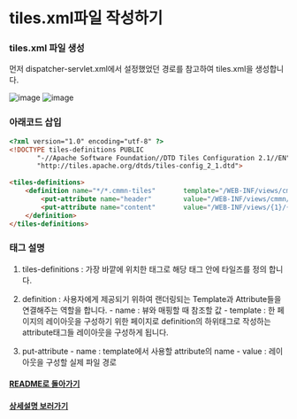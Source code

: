 # tiles.xml파일 작성하기
### tiles.xml 파일 생성
먼저 dispatcher-servlet.xml에서 설정했었던 경로를 참고하여 tiles.xml을 생성합니다.

![image](https://user-images.githubusercontent.com/42727909/49426230-545fc700-f7e3-11e8-92ac-186c4bd38d1d.png)
![image](https://user-images.githubusercontent.com/42727909/49426307-8b35dd00-f7e3-11e8-99c1-205fc38f4b82.png)

### 아래코드 삽입
```html
<?xml version="1.0" encoding="utf-8" ?>
<!DOCTYPE tiles-definitions PUBLIC
       "-//Apache Software Foundation//DTD Tiles Configuration 2.1//EN"
       "http://tiles.apache.org/dtds/tiles-config_2_1.dtd">
 
<tiles-definitions>
	<definition name="*/*.cmmn-tiles"       template="/WEB-INF/views/cmmn/default-layouts.jsp">
	  	<put-attribute name="header"    	value="/WEB-INF/views/cmmn/default-header.jsp" />
	  	<put-attribute name="content"		value="/WEB-INF/views/{1}/{2}.jsp"/>
	</definition>
</tiles-definitions>
```
### 태그 설명
1.   tiles-definitions : 가장 바깥에 위치한 태그로 해당 태그 안에 타일즈를 정의 합니다.

1.   definition : 사용자에게 제공되기 위하여 랜더링되는 Template과 Attribute들을 연결해주는 역할을 합니다.
    - name : 뷰와 매핑할 때 참조할 값
    - template : 한 페이지의 레이아웃을 구성하기 위한 페이지로 definition의 하위태그로 작성하는 attribute태그들 레이아웃을 구성하게 됩니다.
    
1.   put-attribute
    - name : template에서 사용할 attribute의 name
    - value : 레이아웃을 구성할 실제 파일 경로

#### [README로 돌아가기](../README.md)
#### [상세설명 보러가기](../확장/tiles.xml.md)    
